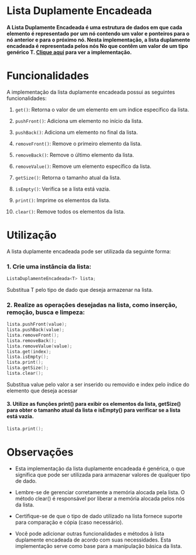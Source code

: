 # Lista Duplamente Encadeada


#### A Lista Duplamente Encadeada é uma estrutura de dados em que cada elemento é representado por um nó contendo um valor e ponteiros para o nó anterior e para o próximo nó. Nesta implementação, a lista duplamente encadeada é representada pelos nós No que contêm um valor de um tipo genérico T. [Clique aqui](../doublyLinkedList.cpp) para ver a implementação.

# Funcionalidades
A implementação da lista duplamente encadeada possui as seguintes funcionalidades:

1. `get()`: Retorna o valor de um elemento em um índice específico da lista.

2. `pushFront()`: Adiciona um elemento no início da lista.

3. `pushBack()`: Adiciona um elemento no final da lista.

4. `removeFront()`: Remove o primeiro elemento da lista.

5. `removeBack()`: Remove o último elemento da lista.

6. `removeValue()`: Remove um elemento específico da lista.

7. `getSize()`: Retorna o tamanho atual da lista.

8. `isEmpty()`: Verifica se a lista está vazia.

9. `print()`: Imprime os elementos da lista.

10. `clear()`: Remove todos os elementos da lista.


# Utilização
A lista duplamente encadeada pode ser utilizada da seguinte forma:
### 1. Crie uma instância da lista:
```cpp
ListaDuplamenteEncadeada<T> lista;
```
Substitua T pelo tipo de dado que deseja armazenar na lista.
### 2. Realize as operações desejadas na lista, como inserção, remoção, busca e limpeza:
```cpp
lista.pushFront(value);
lista.pushBack(value);
lista.removeFront();
lista.removeBack();
lista.removeValue(value);
lista.get(index);
lista.isEmpty();
lista.print();
lista.getSize();
lista.clear();
```
Substitua value pelo valor a ser inserido ou removido e index pelo índice do elemento que deseja acessar

#### 3. Utilize as funções print() para exibir os elementos da lista, getSize() para obter o tamanho atual da lista e isEmpty() para verificar se a lista está vazia.
```cpp
lista.print();
```

# Observações
- Esta implementação da lista duplamente encadeada é genérica, o que significa que pode ser utilizada para armazenar valores de qualquer tipo de dado.
- Lembre-se de gerenciar corretamente a memória alocada pela lista. O método clear() é responsável por liberar a memória alocada pelos nós da lista.

- Certifique-se de que o tipo de dado utilizado na lista fornece suporte para comparação e cópia (caso necessário).

- Você pode adicionar outras funcionalidades e métodos à lista duplamente encadeada de acordo com suas necessidades. Esta implementação serve como base para a manipulação básica da lista.
